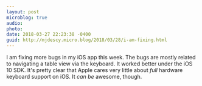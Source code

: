 ```yaml
---
layout: post
microblog: true
audio: 
photo: 
date: 2018-03-27 22:23:38 -0400
guid: http://mjdescy.micro.blog/2018/03/28/i-am-fixing.html
---
```

I am fixing more bugs in my iOS app this week. The bugs are mostly related to navigating a table view via the keyboard. It worked better under the iOS 10 SDK. It's pretty clear that Apple cares very little about _full_ hardware keyboard support on iOS. It _can be_ awesome, though.
